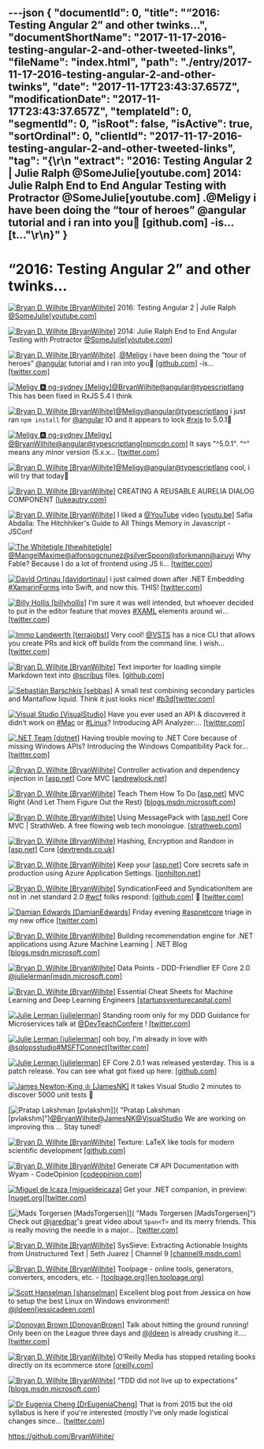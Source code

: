---json
{
  "documentId": 0,
  "title": "“2016: Testing Angular 2” and other twinks…",
  "documentShortName": "2017-11-17-2016-testing-angular-2-and-other-tweeted-links",
  "fileName": "index.html",
  "path": "./entry/2017-11-17-2016-testing-angular-2-and-other-twinks",
  "date": "2017-11-17T23:43:37.657Z",
  "modificationDate": "2017-11-17T23:43:37.657Z",
  "templateId": 0,
  "segmentId": 0,
  "isRoot": false,
  "isActive": true,
  "sortOrdinal": 0,
  "clientId": "2017-11-17-2016-testing-angular-2-and-other-tweeted-links",
  "tag": "{\r\n  \"extract\": \"2016: Testing Angular 2 | Julie Ralph @SomeJulie[youtube.com] 2014: Julie Ralph End to End Angular Testing with Protractor @SomeJulie[youtube.com] .@Meligy i have been doing the “tour of heroes” @angular tutorial and i ran into you🧐 [github.com] -is… [t...\"\r\n}"
}
---

# “2016: Testing Angular 2” and other twinks…

[<img alt="Bryan D. Wilhite [BryanWilhite]" src="https://songhay.blob.core.windows.net/shared-social-twitter/BryanWilhite.jpeg">](http://songhayblog.azurewebsites.net/ "Bryan D. Wilhite [BryanWilhite]") 2016: Testing Angular 2 | Julie Ralph [@SomeJulie](http://twitter.com/SomeJulie)[[youtube.com]](https://www.youtube.com/watch?v=f493Xf0F2yU)

[<img alt="Bryan D. Wilhite [BryanWilhite]" src="https://songhay.blob.core.windows.net/shared-social-twitter/BryanWilhite.jpeg">](http://songhayblog.azurewebsites.net/ "Bryan D. Wilhite [BryanWilhite]") 2014: Julie Ralph End to End Angular Testing with Protractor [@SomeJulie](http://twitter.com/SomeJulie)[[youtube.com]](https://www.youtube.com/watch?v=aQipuiTcn3U)

[<img alt="Bryan D. Wilhite [BryanWilhite]" src="https://songhay.blob.core.windows.net/shared-social-twitter/BryanWilhite.jpeg">](http://songhayblog.azurewebsites.net/ "Bryan D. Wilhite [BryanWilhite]") .[@Meligy](http://twitter.com/Meligy) i have been doing the “tour of heroes” [@angular](http://twitter.com/angular) tutorial and i ran into you🧐 [[github.com]](https://github.com/ReactiveX/rxjs/issues/2539) -is… [[twitter.com]](https://twitter.com/i/web/status/921182381305761792)

[<img alt="Meligy 🅰️ ng-sydney [Meligy]" src="https://songhay.blob.core.windows.net/shared-social-twitter/Meligy.jpeg">](https://www.gurustop.net/ "Meligy 🅰️ ng-sydney [Meligy]")[@BryanWilhite](http://twitter.com/BryanWilhite)[@angular](http://twitter.com/angular)[@typescriptlang](http://twitter.com/typescriptlang) This has been fixed in RxJS 5.4 I think

[<img alt="Bryan D. Wilhite [BryanWilhite]" src="https://songhay.blob.core.windows.net/shared-social-twitter/BryanWilhite.jpeg">](http://songhayblog.azurewebsites.net/ "Bryan D. Wilhite [BryanWilhite]")[@Meligy](http://twitter.com/Meligy)[@angular](http://twitter.com/angular)[@typescriptlang](http://twitter.com/typescriptlang) i just ran `npm install` for [@angular](http://twitter.com/angular) IO and it appears to lock [#rxjs](http://twitter.com/search?q=%23rxjs) to 5.0.1🧐

[<img alt="Meligy 🅰️ ng-sydney [Meligy]" src="https://songhay.blob.core.windows.net/shared-social-twitter/Meligy.jpeg">](https://www.gurustop.net/ "Meligy 🅰️ ng-sydney [Meligy]")[@BryanWilhite](http://twitter.com/BryanWilhite)[@angular](http://twitter.com/angular)[@typescriptlang](http://twitter.com/typescriptlang)[[npmcdn.com]](https://npmcdn.com/@angular/core/package.json) It says "^5.0.1". "^" means any minor version (5.x.x… [[twitter.com]](https://twitter.com/i/web/status/921523947341979648)

[<img alt="Bryan D. Wilhite [BryanWilhite]" src="https://songhay.blob.core.windows.net/shared-social-twitter/BryanWilhite.jpeg">](http://songhayblog.azurewebsites.net/ "Bryan D. Wilhite [BryanWilhite]")[@Meligy](http://twitter.com/Meligy)[@angular](http://twitter.com/angular)[@typescriptlang](http://twitter.com/typescriptlang) cool, i will try that today🐢

[<img alt="Bryan D. Wilhite [BryanWilhite]" src="https://songhay.blob.core.windows.net/shared-social-twitter/BryanWilhite.jpeg">](http://songhayblog.azurewebsites.net/ "Bryan D. Wilhite [BryanWilhite]") CREATING A REUSABLE AURELIA DIALOG COMPONENT [[lukeautry.com]](http://lukeautry.com/Blog/creating-a-reusable-aurelia-dialog)

[<img alt="Bryan D. Wilhite [BryanWilhite]" src="https://songhay.blob.core.windows.net/shared-social-twitter/BryanWilhite.jpeg">](http://songhayblog.azurewebsites.net/ "Bryan D. Wilhite [BryanWilhite]") I liked a [@YouTube](http://twitter.com/YouTube) video [[youtu.be]](http://youtu.be/AeUCN2lPqL8?a) Safia Abdalla: The Hitchhiker's Guide to All Things Memory in Javascript - JSConf

[<img alt="The Whitetigle [thewhitetigle]" src="https://songhay.blob.core.windows.net/shared-social-twitter/thewhitetigle.jpg">](https://fr.linkedin.com/in/fnicaise "The Whitetigle [thewhitetigle]")[@MangelMaxime](http://twitter.com/MangelMaxime)[@alfonsogcnunez](http://twitter.com/alfonsogcnunez)[@silverSpoon](http://twitter.com/silverSpoon)[@sforkmann](http://twitter.com/sforkmann)[@airuyi](http://twitter.com/airuyi) Why Fable? Because I do a lot of frontend using JS li… [[twitter.com]](https://twitter.com/i/web/status/930400655252049920)

[<img alt="David Ortinau [davidortinau]" src="https://songhay.blob.core.windows.net/shared-social-twitter/davidortinau.jpg">](http://rendr.io/ "David Ortinau [davidortinau]") i just calmed down after .NET Embedding [#XamarinForms](http://twitter.com/search?q=%23XamarinForms) into Swift, and now this. THIS! [[twitter.com]](https://twitter.com/praeclarum/status/930877720946503680)

[<img alt="Billy Hollis [billyhollis]" src="https://songhay.blob.core.windows.net/shared-social-twitter/billyhollis.jpg">](http://billyhollis.me/ "Billy Hollis [billyhollis]") I'm sure it was well intended, but whoever decided to put in the editor feature that moves [#XAML](http://twitter.com/search?q=%23XAML) elements around wi… [[twitter.com]](https://twitter.com/i/web/status/930983273387515905)

[<img alt="Immo Landwerth [terrajobst]" src="https://songhay.blob.core.windows.net/shared-social-twitter/terrajobst.jpg">](http://immo.landwerth.net/ "Immo Landwerth [terrajobst]") Very cool! [@VSTS](http://twitter.com/VSTS) has a nice CLI that allows you create PRs and kick off builds from the command line. I wish… [[twitter.com]](https://twitter.com/i/web/status/931003426778968064)

[<img alt="Bryan D. Wilhite [BryanWilhite]" src="https://songhay.blob.core.windows.net/shared-social-twitter/BryanWilhite.jpeg">](http://songhayblog.azurewebsites.net/ "Bryan D. Wilhite [BryanWilhite]") Text importer for loading simple Markdown text into [@scribus](http://twitter.com/scribus) files. [[github.com]](https://github.com/aoloe/scribus-plugin-gettext-markdown)

[<img alt="Sebastián Barschkis [sebbas]" src="https://songhay.blob.core.windows.net/shared-social-twitter/sebbas.jpg">](https://www.youtube.com/channel/UCiU3oTGKL4GDr5xgK_EMjnQ "Sebastián Barschkis [sebbas]") A small test combining secondary particles and Mantaflow liquid. Think it just looks nice! [#b3d](http://twitter.com/search?q=%23b3d)[[twitter.com]](https://twitter.com/sebbas/status/930388505406115840/video/1)

[<img alt="Visual Studio [VisualStudio]" src="https://songhay.blob.core.windows.net/shared-social-twitter/VisualStudio.jpg">](http://www.visualstudio.com/ "Visual Studio [VisualStudio]") Have you ever used an API & discovered it didn’t work on [#Mac](http://twitter.com/search?q=%23Mac) or [#Linux](http://twitter.com/search?q=%23Linux)? Introducing API Analyzer:… [[twitter.com]](https://twitter.com/i/web/status/930165879551250432)

[<img alt=".NET Team [dotnet]" src="https://songhay.blob.core.windows.net/shared-social-twitter/dotnet.png">](http://www.dot.net/ ".NET Team [dotnet]") Having trouble moving to .NET Core because of missing Windows APIs? Introducing the Windows Compatibility Pack for… [[twitter.com]](https://twitter.com/i/web/status/931205222579318784)

[<img alt="Bryan D. Wilhite [BryanWilhite]" src="https://songhay.blob.core.windows.net/shared-social-twitter/BryanWilhite.jpeg">](http://songhayblog.azurewebsites.net/ "Bryan D. Wilhite [BryanWilhite]") Controller activation and dependency injection in [[asp.net]](http://ASP.NET) Core MVC [[andrewlock.net]](https://andrewlock.net/controller-activation-and-dependency-injection-in-asp-net-core-mvc/)

[<img alt="Bryan D. Wilhite [BryanWilhite]" src="https://songhay.blob.core.windows.net/shared-social-twitter/BryanWilhite.jpeg">](http://songhayblog.azurewebsites.net/ "Bryan D. Wilhite [BryanWilhite]") Teach Them How To Do [[asp.net]](http://ASP.NET) MVC Right (And Let Them Figure Out the Rest) [[blogs.msdn.microsoft.com]](https://blogs.msdn.microsoft.com/mvpawardprogram/2017/06/27/teaching-asp-net-mvc-right/)

[<img alt="Bryan D. Wilhite [BryanWilhite]" src="https://songhay.blob.core.windows.net/shared-social-twitter/BryanWilhite.jpeg">](http://songhayblog.azurewebsites.net/ "Bryan D. Wilhite [BryanWilhite]") Using MessagePack with [[asp.net]](http://ASP.NET) Core MVC | StrathWeb. A free flowing web tech monologue. [[strathweb.com]](https://www.strathweb.com/2017/06/using-messagepack-with-asp-net-core-mvc/)

[<img alt="Bryan D. Wilhite [BryanWilhite]" src="https://songhay.blob.core.windows.net/shared-social-twitter/BryanWilhite.jpeg">](http://songhayblog.azurewebsites.net/ "Bryan D. Wilhite [BryanWilhite]") Hashing, Encryption and Random in [[asp.net]](http://ASP.NET) Core [[devtrends.co.uk]](https://www.devtrends.co.uk/blog/hashing-encryption-and-random-in-asp.net-core)

[<img alt="Bryan D. Wilhite [BryanWilhite]" src="https://songhay.blob.core.windows.net/shared-social-twitter/BryanWilhite.jpeg">](http://songhayblog.azurewebsites.net/ "Bryan D. Wilhite [BryanWilhite]") Keep your [[asp.net]](http://ASP.NET) Core secrets safe in production using Azure Application Settings. [[jonhilton.net]](https://jonhilton.net/2017/06/28/keep-your-asp-net-core-secrets-safe-in-production-using-azure-application-settings/)

[<img alt="Bryan D. Wilhite [BryanWilhite]" src="https://songhay.blob.core.windows.net/shared-social-twitter/BryanWilhite.jpeg">](http://songhayblog.azurewebsites.net/ "Bryan D. Wilhite [BryanWilhite]") SyndicationFeed and SyndicationItem are not in .net standard 2.0 [#wcf](http://twitter.com/search?q=%23wcf) folks respond: [[github.com]](https://github.com/dotnet/wcf/issues/2098) 🤠 [[twitter.com]](https://twitter.com/BryanWilhite/status/921481617570283520/photo/1)

[<img alt="Damian Edwards [DamianEdwards]" src="https://songhay.blob.core.windows.net/shared-social-twitter/DamianEdwards.jpg">](http://damianedwards.wordpress.com/ "Damian Edwards [DamianEdwards]") Friday evening [#aspnetcore](http://twitter.com/search?q=%23aspnetcore) triage in my new office [[twitter.com]](https://twitter.com/DamianEdwards/status/921537272972902400/photo/1)

[<img alt="Bryan D. Wilhite [BryanWilhite]" src="https://songhay.blob.core.windows.net/shared-social-twitter/BryanWilhite.jpeg">](http://songhayblog.azurewebsites.net/ "Bryan D. Wilhite [BryanWilhite]") Building recommendation engine for .NET applications using Azure Machine Learning | .NET Blog [[blogs.msdn.microsoft.com]](https://blogs.msdn.microsoft.com/dotnet/2017/06/26/dot-net-recommendation-system-for-net-applications-using-azure-machine-learning/)

[<img alt="Bryan D. Wilhite [BryanWilhite]" src="https://songhay.blob.core.windows.net/shared-social-twitter/BryanWilhite.jpeg">](http://songhayblog.azurewebsites.net/ "Bryan D. Wilhite [BryanWilhite]") Data Points - DDD-Friendlier EF Core 2.0 [@julielerman](http://twitter.com/julielerman)[[msdn.microsoft.com]](https://msdn.microsoft.com/magazine/mt842503)

[<img alt="Bryan D. Wilhite [BryanWilhite]" src="https://songhay.blob.core.windows.net/shared-social-twitter/BryanWilhite.jpeg">](http://songhayblog.azurewebsites.net/ "Bryan D. Wilhite [BryanWilhite]") Essential Cheat Sheets for Machine Learning and Deep Learning Engineers [[startupsventurecapital.com]](https://startupsventurecapital.com/essential-cheat-sheets-for-machine-learning-and-deep-learning-researchers-efb6a8ebd2e5)

[<img alt="Julie Lerman [julielerman]" src="https://songhay.blob.core.windows.net/shared-social-twitter/julielerman.jpeg">](http://about.me/julielerman "Julie Lerman [julielerman]") Standing room only for my DDD Guidance for Microservices talk at [@DevTeachConfere](http://twitter.com/DevTeachConfere) ! [[twitter.com]](https://twitter.com/julielerman/status/882946690612944897/photo/1)

[<img alt="Julie Lerman [julielerman]" src="https://songhay.blob.core.windows.net/shared-social-twitter/julielerman.jpeg">](http://about.me/julielerman "Julie Lerman [julielerman]") ooh boy, I'm already in love with [@sqlopsstudio](http://twitter.com/sqlopsstudio)[#MSFTConnect](http://twitter.com/search?q=%23MSFTConnect)[[twitter.com]](https://twitter.com/julielerman/status/930838692427714560/photo/1)

[<img alt="Julie Lerman [julielerman]" src="https://songhay.blob.core.windows.net/shared-social-twitter/julielerman.jpeg">](http://about.me/julielerman "Julie Lerman [julielerman]") EF Core 2.0.1 was released yesterday. This is a patch release. You can see what got fixed up here: [[github.com]](https://github.com/aspnet/EntityFrameworkCore/releases)

[<img alt="James Newton-King ♔ [JamesNK]" src="https://songhay.blob.core.windows.net/shared-social-twitter/JamesNK.jpeg">](http://james.newtonking.com/ "James Newton-King ♔ [JamesNK]") It takes Visual Studio 2 minutes to discover 5000 unit tests 🤔

[<img alt="Pratap Lakshman [pvlakshm]" src="https://songhay.blob.core.windows.net/shared-social-twitter/pvlakshm.jpeg">]( "Pratap Lakshman [pvlakshm]")[@BryanWilhite](http://twitter.com/BryanWilhite)[@JamesNK](http://twitter.com/JamesNK)[@VisualStudio](http://twitter.com/VisualStudio) We are working on improving this ... Stay tuned!

[<img alt="Bryan D. Wilhite [BryanWilhite]" src="https://songhay.blob.core.windows.net/shared-social-twitter/BryanWilhite.jpeg">](http://songhayblog.azurewebsites.net/ "Bryan D. Wilhite [BryanWilhite]") Texture: LaTeX like tools for modern scientific development [[github.com]](https://github.com/substance/texture)

[<img alt="Bryan D. Wilhite [BryanWilhite]" src="https://songhay.blob.core.windows.net/shared-social-twitter/BryanWilhite.jpeg">](http://songhayblog.azurewebsites.net/ "Bryan D. Wilhite [BryanWilhite]") Generate C# API Documentation with Wyam - CodeOpinion [[codeopinion.com]](https://codeopinion.com/generating-c-api-documentation-with-wyam/)

[<img alt="Miguel de Icaza [migueldeicaza]" src="https://songhay.blob.core.windows.net/shared-social-twitter/migueldeicaza.png">](http://tirania.org/blog "Miguel de Icaza [migueldeicaza]") Get your .NET companion, in preview: [[nuget.org]](https://www.nuget.org/packages/TensorFlowSharp/1.4.0-pre1)[[twitter.com]](https://twitter.com/tensorflow/status/927980850658136064)

[<img alt="Mads Torgersen [MadsTorgersen]" src="https://songhay.blob.core.windows.net/shared-social-twitter/MadsTorgersen.jpeg">]( "Mads Torgersen [MadsTorgersen]") Check out [@jaredpar](http://twitter.com/jaredpar)'s great video about `Span<T>` and its merry friends. This is really moving the needle in a major… [[twitter.com]](https://twitter.com/i/web/status/930891929708937217)

[<img alt="Bryan D. Wilhite [BryanWilhite]" src="https://songhay.blob.core.windows.net/shared-social-twitter/BryanWilhite.jpeg">](http://songhayblog.azurewebsites.net/ "Bryan D. Wilhite [BryanWilhite]") SysSieve: Extracting Actionable Insights from Unstructured Text | Seth Juarez | Channel 9 [[channel9.msdn.com]](https://channel9.msdn.com/Blogs/Seth-Juarez/SysSieve-Extracting-Actionable-Insights-from-Unstructured-Text)

[<img alt="Bryan D. Wilhite [BryanWilhite]" src="https://songhay.blob.core.windows.net/shared-social-twitter/BryanWilhite.jpeg">](http://songhayblog.azurewebsites.net/ "Bryan D. Wilhite [BryanWilhite]") Toolpage - online tools, generators, converters, encoders, etc. - [[toolpage.org]](http://toolpage.org)[[en.toolpage.org]](https://en.toolpage.org/)

[<img alt="Scott Hanselman [shanselman]" src="https://songhay.blob.core.windows.net/shared-social-twitter/shanselman.jpeg">](http://hanselman.com/ "Scott Hanselman [shanselman]") Excellent blog post from Jessica on how to setup the best Linux on Windows environment! [@jldeen](http://twitter.com/jldeen)[[jessicadeen.com]](http://jessicadeen.com/tech/microsoft/badass-terminal-fcu-wsl-edition-oh-my-zsh-powerlevel9k-tmux-and-more/)

[<img alt="Donovan Brown [DonovanBrown]" src="https://songhay.blob.core.windows.net/shared-social-twitter/DonovanBrown.jpg">](http://donovanbrown.com/ "Donovan Brown [DonovanBrown]") Talk about hitting the ground running! Only been on the League three days and [@jldeen](http://twitter.com/jldeen) is already crushing it.… [[twitter.com]](https://twitter.com/i/web/status/930915005016535043)

[<img alt="Bryan D. Wilhite [BryanWilhite]" src="https://songhay.blob.core.windows.net/shared-social-twitter/BryanWilhite.jpeg">](http://songhayblog.azurewebsites.net/ "Bryan D. Wilhite [BryanWilhite]") O’Reilly Media has stopped retailing books directly on its ecommerce store [[oreilly.com]](https://www.oreilly.com/ideas/were-reinventing-too)

[<img alt="Bryan D. Wilhite [BryanWilhite]" src="https://songhay.blob.core.windows.net/shared-social-twitter/BryanWilhite.jpeg">](http://songhayblog.azurewebsites.net/ "Bryan D. Wilhite [BryanWilhite]") “TDD did not live up to expectations” [[blogs.msdn.microsoft.com]](https://blogs.msdn.microsoft.com/ericgu/2017/06/22/notdd/)

[<img alt="Dr Eugenia Cheng [DrEugeniaCheng]" src="https://songhay.blob.core.windows.net/shared-social-twitter/DrEugeniaCheng.jpg">](http://www.eugeniacheng.com/ "Dr Eugenia Cheng [DrEugeniaCheng]") That is from 2015 but the old syllabus is here if you're interested (mostly I've only made logistical changes since… [[twitter.com]](https://twitter.com/i/web/status/931256981075185664)

<https://github.com/BryanWilhite/>
